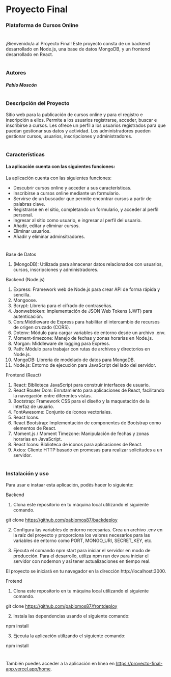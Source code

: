 # Proyecto Final
### Plataforma de Cursos Online
#

¡Bienvenido/a al Proyecto Final!  Este proyecto consta de un backend desarrollado en Node.js, una base de datos MongoDB, y un frontend desarrollado en React.


#
### Autores 

##### Pablo Moscón

#

### Descripción del Proyecto

Sitio web para la publicación de cursos online y para el registro e inscripción a ellos.
Permite a los usuarios registrarse, acceder, buscar e inscribirse a cursos.
Les ofrece un perfil a los usuarios registrados para que puedan gestionar sus datos y actividad.
Los administradores pueden gestionar cursos, usuarios, inscripciones y administradores.

#


### Características

#### La aplicación cuenta con las siguientes funciones: 

La aplicación cuenta con las siguientes funciones: 
- Descubrir cursos online y acceder a sus características.
- Inscribirse a cursos online mediante un formulario.
- Servirse de un buscador que permite encontrar cursos a partir de palabras clave. 
- Registrarse en el sitio, completando un formulario, y acceder al perfil personal. 
- Ingresar al sitio como usuario, e ingresar al perfil del usuario. 
- Añadir, editar y eliminar cursos. 
- Eliminar usuarios. 
- Añadir y eliminar adminsitradores.

#

Base de Datos 

1. (MongoDB): Utilizada para almacenar datos relacionados con usuarios, cursos, inscripciones y administradores.

Backend (Node.js)

1. Express: Framework web de Node.js para crear API de forma rápida y sencilla.
3. Mongoose.
4. Bcrypt: Librería para el cifrado de contraseñas.
5. Jsonwebtoken: Implementación de JSON Web Tokens (JWT) para autenticación.
6. Cors:Middleware de Express para habilitar el intercambio de recursos de origen cruzado (CORS).
7. Dotenv:  Módulo para cargar variables de entorno desde un archivo .env.
8. Moment-timezone: Manejo de fechas y zonas horarias en Node.js.
9. Morgan: Middleware de logging para Express.
10. Path: Módulo para trabajar con rutas de archivos y directorios en Node.js.
11. MongoDB: Librería de modelado de datos para MongoDB.
12. Node.js: Entorno de ejecución para JavaScript del lado del servidor.



Frontend (React)

1. React: Biblioteca JavaScript para construir interfaces de usuario.
2. React Router Dom: Enrutamiento para aplicaciones de React, facilitando la navegación entre diferentes vistas.
3. Bootstrap: Framework CSS para el diseño y la maquetación de la interfaz de usuario.
4. FontAwesome: Conjunto de íconos vectoriales.
5. React Icons.
6. React Bootstrap: Implementación de componentes de Bootstrap como elementos de React.
7. Moment.js / Moment Timezone: Manipulación de fechas y zonas horarias en JavaScript.
8. React Icons: Biblioteca de íconos para aplicaciones de React.
9. Axios: Cliente HTTP basado en promesas para realizar solicitudes a un servidor.


#

### Instalación y uso

Para usar e instaar esta aplicación, podés hacer lo siguiente:

Backend

1. Clona este repositorio en tu máquina local utilizando el siguiente comando. 

git clone https://github.com/pablomos87/backdeploy

2. Configura las variables de entorno necesarias. Crea un archivo .env en la raíz del proyecto y proporciona los valores necesarios para las variables de entorno como PORT, MONGO_URI, SECRET_KEY, etc.

3.	 Ejecuta el comando npm start para iniciar el servidor en modo de producción. Para el desarrollo, utiliza npm run dev para iniciar el servidor con nodemon y así tener actualizaciones en tiempo real.	

El proyecto se iniciará en tu navegador en la dirección http://localhost:3000.


Frotend

1. Clona este repositorio en tu máquina local utilizando el siguiente comando. 

git clone https://github.com/pablomos87/frontdeploy

2.	Instala las dependencias usando el siguiente comando:

npm install

3.	Ejecuta la aplicación utilizando el siguiente comando:

npm install


#

También puedes acceder a la aplicación en línea en https://proyecto-final-app.vercel.app/home.







